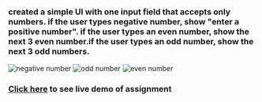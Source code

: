 ### created a simple UI with one input field that accepts only numbers. if the user types negative number, show "enter a positive number". if the user types an even number, show the next 3 even number.if the user types an odd number, show the next 3 odd numbers.

![negative number](https://user-images.githubusercontent.com/104918205/234675779-a4095366-1f17-4d38-8205-89df59816523.jpg)
![odd number](https://user-images.githubusercontent.com/104918205/234675770-7b46e802-f960-436d-91fa-b956089ae10b.jpg)
![even number](https://user-images.githubusercontent.com/104918205/234675778-5e7c25e5-bd14-4cbd-a137-7df0bd6c94f3.jpg)


### [Click here](https://inkoopinputfield.netlify.app/) to see live demo of assignment
